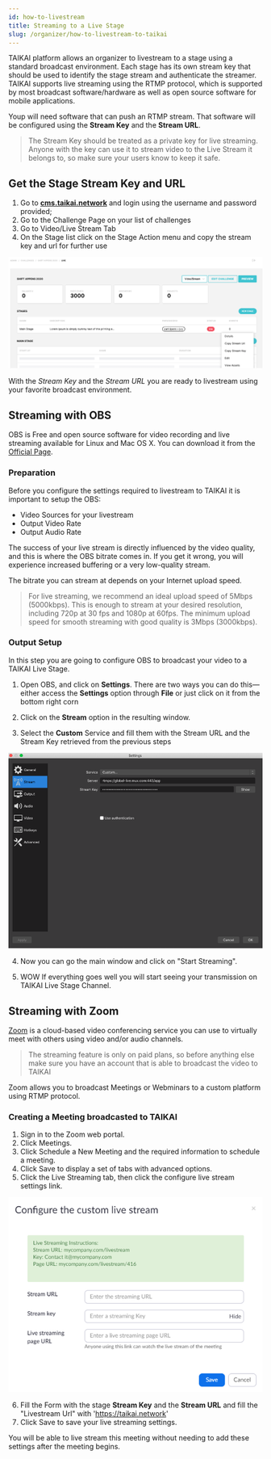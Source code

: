 ```yaml
---
id: how-to-livestream
title: Streaming to a Live Stage
slug: /organizer/how-to-livestream-to-taikai
---
```


TAIKAI platform allows an organizer to livestream to a stage using a standard broadcast environment.  Each stage has its own stream key that should be used to identify the stage stream and authenticate the streamer.
TAIKAI supports live streaming using the RTMP protocol, which is supported by most broadcast software/hardware as well as open source software for mobile applications.

Youp will need software that can push an RTMP stream. That software will be configured using the **Stream Key** and the **Stream URL**. 

> The Stream Key should be treated as a private key for live streaming. Anyone with the key can use it to stream video to the Live Stream it belongs to, so make sure your users know to keep it safe.

## Get the Stage Stream Key and URL 

1. Go to **[cms.taikai.network](https://cms.taikai.network)** and login using the username and password provided;
2. Go to the Challenge Page on your list of challenges
3. Go to Video/Live Stream Tab 
4. On the Stage list click on the Stage Action menu and copy the stream key and url for further use 

![img](../../static/img/cp_stream_key.png)

With the *Stream Key* and the *Stream URL* you are ready to livestream using your favorite broadcast environment.

## Streaming with OBS
OBS is Free and open source software for video recording and live streaming available for Linux and Mac OS X. 
You can download it from the [Official Page](https://obsproject.com/).


### Preparation
Before you configure the settings required to livestream to TAIKAI it is important to setup the OBS:

* Video Sources for your livestream 
* Output Video Rate 
* Output Audio Rate

The success of your live stream is directly influenced by the video quality, and this is where the OBS bitrate comes in. If you get it wrong, you will experience increased buffering or a very low-quality stream.

The bitrate you can stream at depends on your Internet upload speed.

> For live streaming, we recommend an ideal upload speed of 5Mbps (5000kbps). This is enough to stream at your desired resolution, including 720p at 30 fps and 1080p at 60fps. The minimum upload speed for smooth streaming with good quality is 3Mbps (3000kbps).


### Output Setup
In this step you are going to configure OBS to broadcast your video to a TAIKAI Live Stage.

1. Open OBS, and click on **Settings**. There are two ways you can do this—either access the **Settings** option through **File** or just click on it from the bottom right corn

2. Click on the **Stream** option in the resulting window.

3. Select the **Custom** Service and fill them with the Stream URL and the Stream Key retrieved from the previous steps

![img](../../static/img/obs-settings.png)

4. Now you can go the main window and click on "Start Streaming".

5. WOW If everything goes well you will start seeing your transmission on TAIKAI Live Stage Channel.

## Streaming with Zoom
[Zoom](https://zoom.us/) is a cloud-based video conferencing service you can use to virtually meet with others using video and/or audio channels. 

> The streaming feature is only on paid plans, so before anything else make sure you have an account that is able to broadcast the video to TAIKAI 

Zoom allows you to broadcast Meetings or Webminars to a custom platform using RTMP protocol. 

### Creating a Meeting broadcasted to TAIKAI

1. Sign in to the Zoom web portal.
2. Click Meetings.
3. Click Schedule a New Meeting and the required information to schedule a meeting.
4. Click Save to display a set of tabs with advanced options.
5. Click the Live Streaming tab, then click the configure live stream settings link.

![img](../../static/img/zoom-custom-live-stream.png)

6. Fill the Form with the stage **Stream Key** and the **Stream URL** and fill the "Livestream Url" with 'https://taikai.network'
7. Click Save to save your live streaming settings.

You will be able to live stream this meeting without needing to add these settings after the meeting begins.



